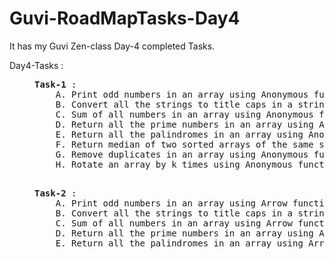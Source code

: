 <h1>Guvi-RoadMapTasks-Day4</h1>
<p>It has my Guvi Zen-class Day-4 completed Tasks.</p>

<dl>
  <dt>Day4-Tasks :</dt>
  <dd><pre><b>Task-1</b> : 
    A. Print odd numbers in an array using Anonymous function and IIFE function
    B. Convert all the strings to title caps in a string array using Anonymous function and IIFE function
    C. Sum of all numbers in an array using Anonymous function and IIFE function
    D. Return all the prime numbers in an array using Anonymous function and IIFE function
    E. Return all the palindromes in an array using Anonymous function and IIFE function
    F. Return median of two sorted arrays of the same size using Anonymous function and IIFE function
    G. Remove duplicates in an array using Anonymous function and IIFE function
    H. Rotate an array by k times using Anonymous function and IIFE function
  </pre>
  </dd>
  <dd><pre><b>Task-2</b> : 
    A. Print odd numbers in an array using Arrow function
    B. Convert all the strings to title caps in a string array using Arrow function
    C. Sum of all numbers in an array using Arrow function
    D. Return all the prime numbers in an array using Arrow function
    E. Return all the palindromes in an array using Arrow function
  </pre>
  </dd>
</dl>
